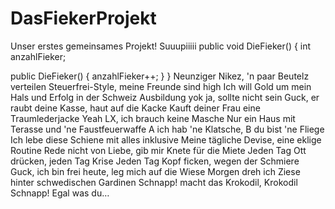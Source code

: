 # DasFiekerProjekt
Unser erstes gemeinsames Projekt! Suuupiiiii
public void DieFieker()
{
  int anzahlFieker;
  
  public DieFieker()
  {
    anzahlFieker++;
  }
}
Neunziger Nikez, 'n paar Beutelz verteilen
Steuerfrei-Style, meine Freunde sind high
Ich will Gold um mein Hals und Erfolg in der Schweiz
Ausbildung yok ja, sollte nicht sein
Guck, er raubt deine Kasse, haut auf die Kacke
Kauft deiner Frau eine Traumlederjacke
Yeah LX, ich brauch keine Masche
Nur ein Haus mit Terasse und 'ne Faustfeuerwaffe
A ich hab 'ne Klatsche, B du bist 'ne Fliege
Ich lebe diese Schiene mit alles inklusive
Meine tägliche Devise, eine eklige Routine
Rede nicht von Liebe, gib mir Knete für die Miete
Jeden Tag Ott drücken, jeden Tag Krise
Jeden Tag Kopf ficken, wegen der Schmiere
Guck, ich bin frei heute, leg mich auf die Wiese
Morgen dreh ich Ziese hinter schwedischen Gardinen
Schnapp! macht das Krokodil, Krokodil Schnapp!
Egal was du…
